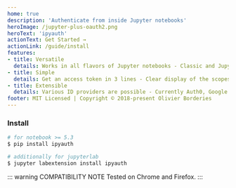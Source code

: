```yaml
---
home: true
description: 'Authenticate from inside Jupyter notebooks'
heroImage: /jupyter-plus-oauth2.png
heroText: 'ipyauth'
actionText: Get Started →
actionLink: /guide/install
features:
- title: Versatile
  details: Works in all flavors of Jupyter notebooks - Classic and JupyterLab, Desktop and JupyterHub.
- title: Simple
  details: Get an access token in 3 lines - Clear display of the scopes granted and token expiry.
- title: Extensible
  details: Various ID providers are possible - Currently Auth0, Google and SG Connect (Société Générale).
footer: MIT Licensed | Copyright © 2018-present Olivier Borderies
---
```


### Install

```bash
# for notebook >= 5.3
$ pip install ipyauth

# additionally for jupyterlab
$ jupyter labextension install ipyauth
```

::: warning COMPATIBILITY NOTE
Tested on Chrome and Firefox.
:::

